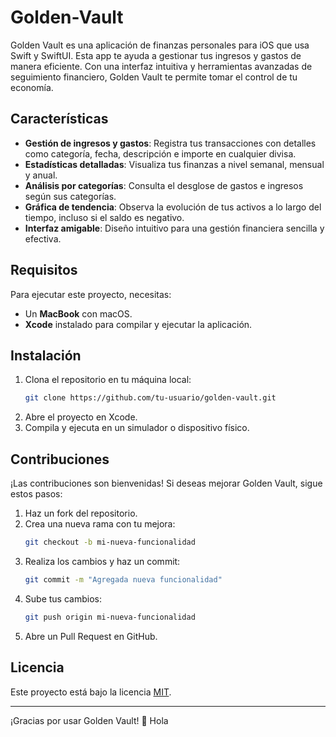 # Golden-Vault

Golden Vault es una aplicación de finanzas personales para iOS que usa Swift y SwiftUI. Esta app te ayuda a gestionar tus ingresos y gastos de manera eficiente. Con una interfaz intuitiva y herramientas avanzadas de seguimiento financiero, Golden Vault te permite tomar el control de tu economía.

## Características

- **Gestión de ingresos y gastos**: Registra tus transacciones con detalles como categoría, fecha, descripción e importe en cualquier divisa.
- **Estadísticas detalladas**: Visualiza tus finanzas a nivel semanal, mensual y anual.
- **Análisis por categorías**: Consulta el desglose de gastos e ingresos según sus categorías.
- **Gráfica de tendencia**: Observa la evolución de tus activos a lo largo del tiempo, incluso si el saldo es negativo.
- **Interfaz amigable**: Diseño intuitivo para una gestión financiera sencilla y efectiva.

## Requisitos

Para ejecutar este proyecto, necesitas:
- Un **MacBook** con macOS.
- **Xcode** instalado para compilar y ejecutar la aplicación.

## Instalación

1. Clona el repositorio en tu máquina local:
   ```sh
   git clone https://github.com/tu-usuario/golden-vault.git
   ```
2. Abre el proyecto en Xcode.
3. Compila y ejecuta en un simulador o dispositivo físico.

## Contribuciones

¡Las contribuciones son bienvenidas! Si deseas mejorar Golden Vault, sigue estos pasos:

1. Haz un fork del repositorio.
2. Crea una nueva rama con tu mejora:
   ```sh
   git checkout -b mi-nueva-funcionalidad
   ```
3. Realiza los cambios y haz un commit:
   ```sh
   git commit -m "Agregada nueva funcionalidad"
   ```
4. Sube tus cambios:
   ```sh
   git push origin mi-nueva-funcionalidad
   ```
5. Abre un Pull Request en GitHub.

## Licencia

Este proyecto está bajo la licencia [MIT](LICENSE).

---

¡Gracias por usar Golden Vault! 🚀
Hola
